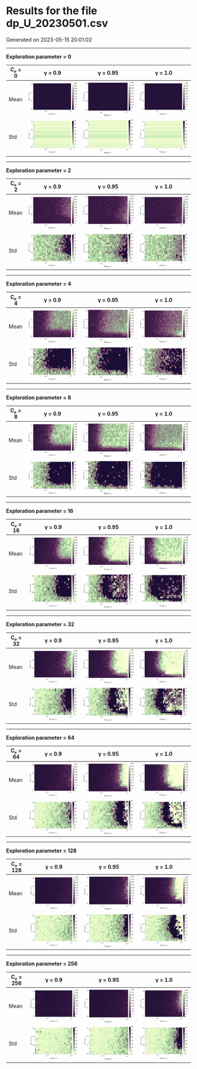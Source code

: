 # Results for the file dp_U_20230501.csv 

Generated on 2023-05-15 20:01:02

---

**Exploration parameter = 0**

| Cₚ = 0 | γ = 0.9 | γ = 0.95 | γ = 1.0 | 
| --- | --- | --- | --- | 
| Mean | ![](fig/dp_U/mean_g_0.9_cp_0.png) | ![](fig/dp_U/mean_g_0.95_cp_0.png) | ![](fig/dp_U/mean_g_1.0_cp_0.png) | 
| Std | ![](fig/dp_U/std_g_0.9_cp_0.png) | ![](fig/dp_U/std_g_0.95_cp_0.png) | ![](fig/dp_U/std_g_1.0_cp_0.png) | 

---

**Exploration parameter = 2**

| Cₚ = 2 | γ = 0.9 | γ = 0.95 | γ = 1.0 | 
| --- | --- | --- | --- | 
| Mean | ![](fig/dp_U/mean_g_0.9_cp_2.png) | ![](fig/dp_U/mean_g_0.95_cp_2.png) | ![](fig/dp_U/mean_g_1.0_cp_2.png) | 
| Std | ![](fig/dp_U/std_g_0.9_cp_2.png) | ![](fig/dp_U/std_g_0.95_cp_2.png) | ![](fig/dp_U/std_g_1.0_cp_2.png) | 

---

**Exploration parameter = 4**

| Cₚ = 4 | γ = 0.9 | γ = 0.95 | γ = 1.0 | 
| --- | --- | --- | --- | 
| Mean | ![](fig/dp_U/mean_g_0.9_cp_4.png) | ![](fig/dp_U/mean_g_0.95_cp_4.png) | ![](fig/dp_U/mean_g_1.0_cp_4.png) | 
| Std | ![](fig/dp_U/std_g_0.9_cp_4.png) | ![](fig/dp_U/std_g_0.95_cp_4.png) | ![](fig/dp_U/std_g_1.0_cp_4.png) | 

---

**Exploration parameter = 8**

| Cₚ = 8 | γ = 0.9 | γ = 0.95 | γ = 1.0 | 
| --- | --- | --- | --- | 
| Mean | ![](fig/dp_U/mean_g_0.9_cp_8.png) | ![](fig/dp_U/mean_g_0.95_cp_8.png) | ![](fig/dp_U/mean_g_1.0_cp_8.png) | 
| Std | ![](fig/dp_U/std_g_0.9_cp_8.png) | ![](fig/dp_U/std_g_0.95_cp_8.png) | ![](fig/dp_U/std_g_1.0_cp_8.png) | 

---

**Exploration parameter = 16**

| Cₚ = 16 | γ = 0.9 | γ = 0.95 | γ = 1.0 | 
| --- | --- | --- | --- | 
| Mean | ![](fig/dp_U/mean_g_0.9_cp_16.png) | ![](fig/dp_U/mean_g_0.95_cp_16.png) | ![](fig/dp_U/mean_g_1.0_cp_16.png) | 
| Std | ![](fig/dp_U/std_g_0.9_cp_16.png) | ![](fig/dp_U/std_g_0.95_cp_16.png) | ![](fig/dp_U/std_g_1.0_cp_16.png) | 

---

**Exploration parameter = 32**

| Cₚ = 32 | γ = 0.9 | γ = 0.95 | γ = 1.0 | 
| --- | --- | --- | --- | 
| Mean | ![](fig/dp_U/mean_g_0.9_cp_32.png) | ![](fig/dp_U/mean_g_0.95_cp_32.png) | ![](fig/dp_U/mean_g_1.0_cp_32.png) | 
| Std | ![](fig/dp_U/std_g_0.9_cp_32.png) | ![](fig/dp_U/std_g_0.95_cp_32.png) | ![](fig/dp_U/std_g_1.0_cp_32.png) | 

---

**Exploration parameter = 64**

| Cₚ = 64 | γ = 0.9 | γ = 0.95 | γ = 1.0 | 
| --- | --- | --- | --- | 
| Mean | ![](fig/dp_U/mean_g_0.9_cp_64.png) | ![](fig/dp_U/mean_g_0.95_cp_64.png) | ![](fig/dp_U/mean_g_1.0_cp_64.png) | 
| Std | ![](fig/dp_U/std_g_0.9_cp_64.png) | ![](fig/dp_U/std_g_0.95_cp_64.png) | ![](fig/dp_U/std_g_1.0_cp_64.png) | 

---

**Exploration parameter = 128**

| Cₚ = 128 | γ = 0.9 | γ = 0.95 | γ = 1.0 | 
| --- | --- | --- | --- | 
| Mean | ![](fig/dp_U/mean_g_0.9_cp_128.png) | ![](fig/dp_U/mean_g_0.95_cp_128.png) | ![](fig/dp_U/mean_g_1.0_cp_128.png) | 
| Std | ![](fig/dp_U/std_g_0.9_cp_128.png) | ![](fig/dp_U/std_g_0.95_cp_128.png) | ![](fig/dp_U/std_g_1.0_cp_128.png) | 

---

**Exploration parameter = 256**

| Cₚ = 256 | γ = 0.9 | γ = 0.95 | γ = 1.0 | 
| --- | --- | --- | --- | 
| Mean | ![](fig/dp_U/mean_g_0.9_cp_256.png) | ![](fig/dp_U/mean_g_0.95_cp_256.png) | ![](fig/dp_U/mean_g_1.0_cp_256.png) | 
| Std | ![](fig/dp_U/std_g_0.9_cp_256.png) | ![](fig/dp_U/std_g_0.95_cp_256.png) | ![](fig/dp_U/std_g_1.0_cp_256.png) | 

